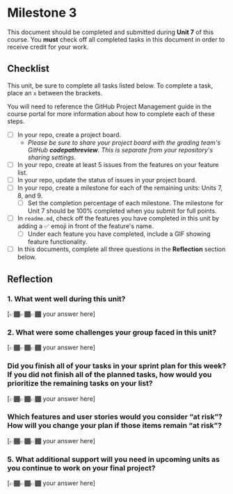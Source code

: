 # Milestone 3

This document should be completed and submitted during **Unit 7** of this course. You **must** check off all completed tasks in this document in order to receive credit for your work.

## Checklist

This unit, be sure to complete all tasks listed below. To complete a task, place an `x` between the brackets.

You will need to reference the GitHub Project Management guide in the course portal for more information about how to complete each of these steps.

- [ ] In your repo, create a project board. 
  - *Please be sure to share your project board with the grading team's GitHub **codepathreview**. This is separate from your repository's sharing settings.*
- [ ] In your repo, create at least 5 issues from the features on your feature list.
- [ ] In your repo, update the status of issues in your project board.
- [ ] In your repo, create a milestone for each of the remaining units: Units 7, 8, and 9.
  - [ ] Set the completion percentage of each milestone. The milestone for Unit 7 should be 100% completed when you submit for full points. 
- [ ] In `readme.md`, check off the features you have completed in this unit by adding a ✅ emoji in front of the feature's name. 
  - [ ] Under each feature you have completed, include a GIF showing feature functionality.
- [ ] In this documents, complete all three questions in the **Reflection** section below.

## Reflection

### 1. What went well during this unit?

[👉🏾👉🏾👉🏾 your answer here]

### 2. What were some challenges your group faced in this unit?

[👉🏾👉🏾👉🏾 your answer here]

### Did you finish all of your tasks in your sprint plan for this week? If you did not finish all of the planned tasks, how would you prioritize the remaining tasks on your list?

[👉🏾👉🏾👉🏾 your answer here]

### Which features and user stories would you consider “at risk”? How will you change your plan if those items remain “at risk”?

[👉🏾👉🏾👉🏾 your answer here]

### 5. What additional support will you need in upcoming units as you continue to work on your final project?

[👉🏾👉🏾👉🏾 your answer here]
